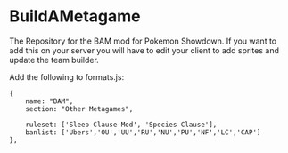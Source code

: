 # BuildAMetagame
The Repository for the BAM mod for Pokemon Showdown. If you want to add this on your server you will have to edit your client to add sprites and update the team builder.


Add the following to formats.js:

	{
		name: "BAM",
		section: "Other Metagames",

		ruleset: ['Sleep Clause Mod', 'Species Clause'],
		banlist: ['Ubers','OU','UU','RU','NU','PU','NF','LC','CAP'] 
	},
	
